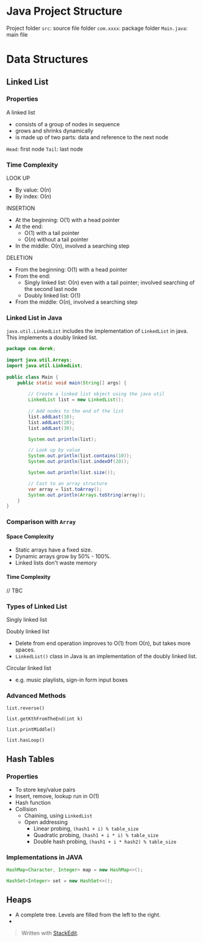 
# Java Project Structure

Project folder
`src`: source file folder
`com.xxxx`: package folder
`Main.java`: main file


# Data Structures

## Linked List

### Properties

A linked list

- consists of a group of nodes in sequence
 - grows and shrinks dynamically
 - is made up of two parts: data and reference to the next node
 
 `Head`: first node
 `Tail`: last node
 
 ### Time Complexity

LOOK UP
- By value: $\text{O}(n)$
- By index: $\text{O}(n)$

INSERTION
- At the beginning: $\text{O}(1)$ with a head pointer
- At the end: 
	- $\text{O}(1)$ with a tail pointer
	- $\text{O}(n)$ without a tail pointer
- In the middle: $\text{O}(n)$, involved a searching step

DELETION
- From the beginning: $\text{O}(1)$ with a head pointer
- From the end: 
	- Singly linked list: $\text{O}(n)$ even with a tail pointer; involved searching of the second last node
	- Doubly linked list: $\text{O}(1)$
- From the middle: $\text{O}(n)$, involved a searching step


### Linked List in Java

`java.util.LinkedList` includes the implementation of `LinkedList` in java. This implements a doubly linked list.

```java
package com.derek;  
  
import java.util.Arrays;  
import java.util.LinkedList;  
  
public class Main {  
	public static void main(String[] args) {  
		
		// Create a linked list object using the java util  
		LinkedList list = new LinkedList();  
		
		// Add nodes to the end of the list  
		list.addLast(10);  
		list.addLast(20);  
		list.addLast(30);  

		System.out.println(list);  

		// Look up by value  
		System.out.println(list.contains(10));  
		System.out.println(list.indexOf(20));  

		System.out.println(list.size());  

		// Cast to an array structure  
		var array = list.toArray();  
		System.out.println(Arrays.toString(array));  
	}  
}
```

### Comparison with `Array`

#### Space Complexity

- Static arrays have a fixed size.
- Dynamic arrays grow by 50% - 100%.
- Linked lists don't waste memory


#### Time Complexity

// TBC

### Types of Linked List

Singly linked list

Doubly linked list

- Delete from end operation improves to $\text{O}(1)$ from $\text{O}(n)$, but takes more spaces.
- `LinkedList()` class in Java is an implementation of the doubly linked list.

Circular linked list

- e.g. music playlists, sign-in form input boxes


### Advanced Methods

`list.reverse()`

`list.getKthFromTheEnd(int k)`

`list.printMiddle()`

`list.hasLoop()`


## Hash Tables

### Properties

- To store key/value pairs
- Insert, remove, lookup run in $\text{O}(1)$
- Hash function
- Collision
	- Chaining, using `LinkedList`
	- Open addressing
		- Linear probing, `(hash1 + i) % table_size`
		- Quadratic probing, `(hash1 + i * i) % table_size`
		- Double hash probing, `(hash1 + i * hash2) % table_size`

### Implementations in JAVA

```java
HashMap<Character, Integer> map = new HashMap<>();
```

```java
HashSet<Integer> set = new HashSet<>();
```


## Heaps

- A complete tree. Levels are filled from the left to the right.
- 










> Written with [StackEdit](https://stackedit.io/).
<!--stackedit_data:
eyJoaXN0b3J5IjpbMTg1ODkxNDU0MSw4MDk1MTM0OTksLTEzMj
I5MTUzNDksMTY3ODg5MDczOCwtNDg3MzIzNTM4LDY1MzkwMzk4
NiwxMDQzMjIyNjExLDEyMDMzNDcwMjgsLTEyODYwODEwMzMsLT
EyODYwODEwMzMsMTAyMDYwOTcwOSwxMDg4MDE2NzAyLDk5Mzg1
ODMzNCw2MTk3OTkzMTYsMzIxMjQ3MzA0LC0yMTM2NDc5NTcyLC
0yMDQ5OTc4Mjg3XX0=
-->